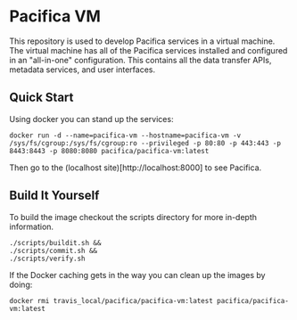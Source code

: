 # Pacifica VM

This repository is used to develop Pacifica services in a virtual machine. The
virtual machine has all of the Pacifica services installed and configured in
an "all-in-one" configuration. This contains all the data transfer APIs,
metadata services, and user interfaces.

## Quick Start

Using docker you can stand up the services:

```
docker run -d --name=pacifica-vm --hostname=pacifica-vm -v /sys/fs/cgroup:/sys/fs/cgroup:ro --privileged -p 80:80 -p 443:443 -p 8443:8443 -p 8080:8080 pacifica/pacifica-vm:latest
```

Then go to the (localhost site)[http://localhost:8000] to see Pacifica.

## Build It Yourself

To build the image checkout the scripts directory for more in-depth information.

```
./scripts/buildit.sh &&
./scripts/commit.sh &&
./scripts/verify.sh
```

If the Docker caching gets in the way you can clean up the images by doing:

```
docker rmi travis_local/pacifica/pacifica-vm:latest pacifica/pacifica-vm:latest
```
